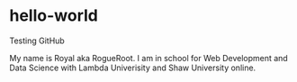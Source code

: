 # hello-world
Testing GitHub


My name is Royal aka RogueRoot. I am in school for Web Development and Data Science with Lambda Univerisity and Shaw University online. 
